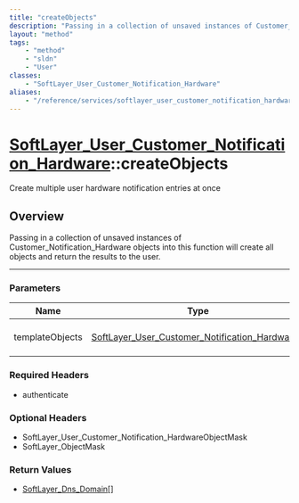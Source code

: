 ```yaml
---
title: "createObjects"
description: "Passing in a collection of unsaved instances of Customer_Notification_Hardware objects into this function will create al... "
layout: "method"
tags:
    - "method"
    - "sldn"
    - "User"
classes:
    - "SoftLayer_User_Customer_Notification_Hardware"
aliases:
    - "/reference/services/softlayer_user_customer_notification_hardware/createObjects"
---
```

# [SoftLayer_User_Customer_Notification_Hardware](/reference/services/SoftLayer_User_Customer_Notification_Hardware)::createObjects

Create multiple user hardware notification entries at once


## Overview 
Passing in a collection of unsaved instances of Customer_Notification_Hardware objects into this function will create all objects and return the results to the user. 

-----

### Parameters 
|Name | Type | Description |
| --- | --- | --- |
|templateObjects| <a href='/reference/datatypes/SoftLayer_User_Customer_Notification_Hardware'>SoftLayer_User_Customer_Notification_Hardware[] </a>| An array of SoftLayer_User_Customer_Notification_Hardware objects that you wish to create.|


### Required Headers
* authenticate


### Optional Headers
* SoftLayer_User_Customer_Notification_HardwareObjectMask
* SoftLayer_ObjectMask

### Return Values
* <a href='/reference/datatypes/SoftLayer_Dns_Domain'>SoftLayer_Dns_Domain[] </a>




